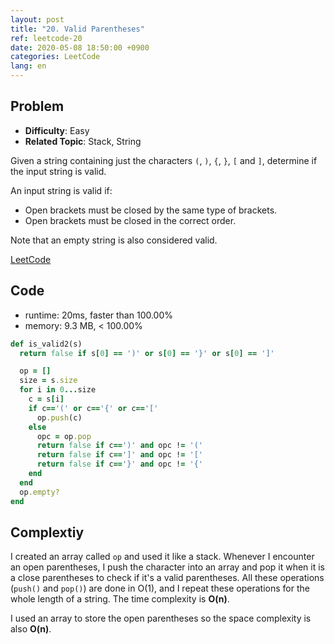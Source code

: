 ```yaml
---
layout: post
title: "20. Valid Parentheses"
ref: leetcode-20
date: 2020-05-08 18:50:00 +0900
categories: LeetCode
lang: en
---
```


## Problem
- **Difficulty**: Easy
- **Related Topic**: Stack, String

Given a string containing just the characters `(`, `)`, `{`, `}`, `[` and `]`, determine if the input string is valid.

An input string is valid if:
- Open brackets must be closed by the same type of brackets.
- Open brackets must be closed in the correct order.

Note that an empty string is also considered valid.

[LeetCode](https://leetcode.com/problems/valid-parentheses)

<div class="divider"></div>

## Code
- runtime: 20ms, faster than 100.00%
- memory: 9.3 MB, < 100.00%
```rb
def is_valid2(s)
  return false if s[0] == ')' or s[0] == '}' or s[0] == ']'

  op = []
  size = s.size
  for i in 0...size
    c = s[i]
    if c=='(' or c=='{' or c=='['
      op.push(c)
    else
      opc = op.pop
      return false if c==')' and opc != '('
      return false if c==']' and opc != '['
      return false if c=='}' and opc != '{'
    end
  end
  op.empty?
end
```

<div class="divider"></div>

## Complextiy
I created an array called `op` and used it like a stack. Whenever I encounter an open parentheses,
I push the character into an array and pop it when it is a close parentheses to check if it's a 
valid parentheses. All these operations (`push()` and `pop()`) are done in O(1), and I repeat
these operations for the whole length of a string. The time complexity is **O(n)**.

I used an array to store the open parentheses so the space complexity is also **O(n)**.
